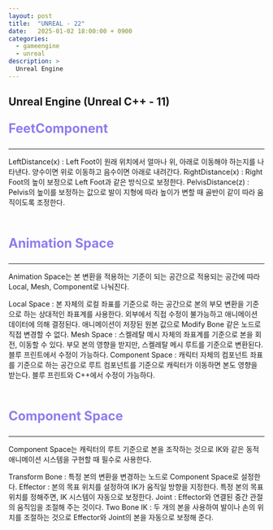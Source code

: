 ```yaml
---
layout: post
title:  "UNREAL - 22"
date:   2025-01-02 18:00:00 + 0900
categories:
  - gameengine
  - unreal
description: >
  Unreal Engine
---
```

## Unreal Engine (Unreal C++ - 11)

<p style = "color:#8f7cee; font-size:25px; font-weight:bold">
FeetComponent
</p>

---

LeftDistance(x) : Left Foot이 원래 위치에서 얼마나 위, 아래로 이동해야 하는지를 나타낸다. 양수이면 위로 이동하고 음수이면 아래로 내려간다.
RightDistance(x) : Right Foot의 높이 보정으로 Left Foot과 같은 방식으로 보정한다.
PelvisDistance(z) : Pelvis의 높이를 보정하는 값으로 발이 지형에 따라 높이가 변할 때 골반이 같이 따라 움직이도록 조정한다.

<br/>

<p style = "color:#8f7cee; font-size:25px; font-weight:bold">
Animation Space
</p>

---

Animation Space는 본 변환을 적용하는 기준이 되는 공간으로 적용되는 공간에 따라 Local, Mesh, Component로 나눠진다.

Local Space : 본 자체의 로컬 좌표를 기준으로 하는 공간으로 본의 부모 변환을 기준으로 하는 상대적인 좌표계를 사용한다. 외부에서 직접 수정이 불가능하고 애니메이션 데이터에 의해 결정된다. 애니메이션이 저장된 원본 값으로 Modify Bone 같은 노드로 직접 변경할 수 없다.
Mesh Space : 스켈레탈 메시 자체의 좌표계를 기준으로 본을 회전, 이동할 수 있다. 부모 본의 영향을 받지만, 스켈레탈 메시 루트를 기준으로 변환된다. 블루 프린트에서 수정이 가능하다.
Component Space : 캐릭터 자체의 컴포넌트 좌표를 기준으로 하는 공간으로 루트 컴포넌트를 기준으로 캐릭터가 이동하면 본도 영향을 받는다. 블루 프린트와 C++에서 수정이 가능하다.

<br/>

<p style = "color:#8f7cee; font-size:25px; font-weight:bold">
Component Space
</p>

---

Component Space는 캐릭터의 루트 기준으로 본을 조작하는 것으로 IK와 같은 동적 애니메이션 시스템을 구현할 때 필수로 사용한다.

Transform Bone : 특정 본의 변환을 변경하는 노드로 Component Space로 설정한다.
Effector : 본의 목표 위치를 설정하여 IK가 움직일 방향을 지정한다. 특정 본의 목표 위치를 정해주면, IK 시스템이 자동으로 보정한다.
Joint : Effector와 연결된 중간 관절의 움직임을 조절해 주는 것이다.
Two Bone IK : 두 개의 본을 사용하여 발이나 손의 위치를 조절하는 것으로 Effector와 Joint의 본을 자동으로 보정해 준다.

